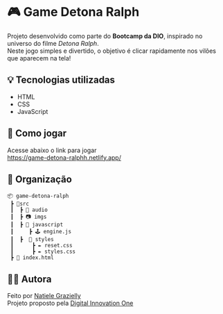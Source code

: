 # 🎮 Game Detona Ralph

Projeto desenvolvido como parte do **Bootcamp da DIO**, inspirado no universo do filme *Detona Ralph*.  
Neste jogo simples e divertido, o objetivo é clicar rapidamente nos vilões que aparecem na tela!

## 💡 Tecnologias utilizadas

- HTML
- CSS
- JavaScript

## 🚀 Como jogar

Acesse abaixo o link para jogar <br>
https://game-detona-ralphh.netlify.app/

## 📁 Organização

```
📦 game-detona-ralph  
 ┣ 📂src
 ┃  ┣ 🎵 audio
 ┃  ┣ 📷 imgs
 ┃  ┣ 📄 javascript
 ┃     ┣ 🕹️ engine.js
 ┃  ┣  🎨 styles
 ┃      ┣ ✒️ reset.css
 ┃      ┣ ✒️ styles.css
 ┣ 📄 index.html  
```
## 🙋‍♀️ Autora
Feito  por [Natiele Grazielly](https://github.com/natyyHy)  
Projeto proposto pela [Digital Innovation One](https://web.dio.me/)
